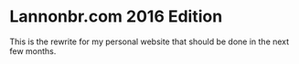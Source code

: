 # Lannonbr.com 2016 Edition

This is the rewrite for my personal website that should be done in the next few months.
